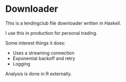 # Downloader

This is a lendingclub file downloader written in Haskell.

I use this in production for personal trading.

Some interest things it does:

- Uses a streaming connection
- Exponential backoff and retry
- Logging

Analysis is done in R externally.
